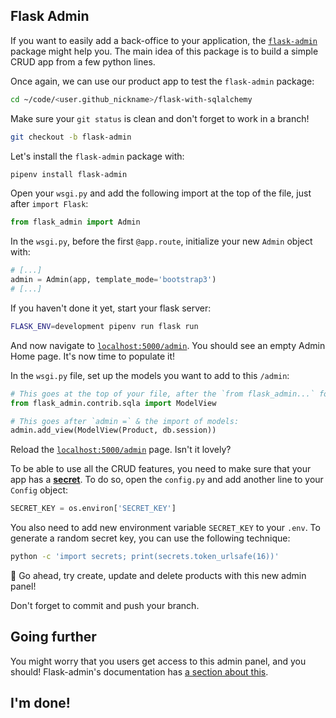 ## Flask Admin

If you want to easily add a back-office to your application, the [`flask-admin`](https://flask-admin.readthedocs.io/en/latest/) package might help you. The main idea of this package is to build a simple CRUD app from a few python lines.

Once again, we can use our product app to test the `flask-admin` package:

```bash
cd ~/code/<user.github_nickname>/flask-with-sqlalchemy
```

Make sure your `git status` is clean and don't forget to work in a branch!

```bash
git checkout -b flask-admin
```

Let's install the `flask-admin` package with:

```bash
pipenv install flask-admin
```

Open your `wsgi.py` and add the following import at the top of the file, just after `import Flask`:

```python
from flask_admin import Admin
```

In the `wsgi.py`, before the first `@app.route`, initialize your new `Admin` object with:

```python
# [...]
admin = Admin(app, template_mode='bootstrap3')
# [...]
```

If you haven't done it yet, start your flask server:

```bash
FLASK_ENV=development pipenv run flask run
```

And now navigate to [`localhost:5000/admin`](http://localhost:5000/admin). You should see an empty Admin Home page. It's now time to populate it!

In the `wsgi.py` file, set up the models you want to add to this `/admin`:

```python
# This goes at the top of your file, after the `from flask_admin...` for instance
from flask_admin.contrib.sqla import ModelView

# This goes after `admin =` & the import of models:
admin.add_view(ModelView(Product, db.session))
```

Reload the [`localhost:5000/admin`](http://localhost:5000/admin) page. Isn't it lovely?

To be able to use all the CRUD features, you need to make sure that your app has a [**secret**](flask.pocoo.org/docs/1.0/quickstart/?highlight=secret#sessions). To do so, open the `config.py` and add another line to your `Config` object:

```python
SECRET_KEY = os.environ['SECRET_KEY']
```

You also need to add new environment variable `SECRET_KEY` to your `.env`. To generate a random secret key, you can use the following technique:

```bash
python -c 'import secrets; print(secrets.token_urlsafe(16))'
```

:rocket: Go ahead, try create, update and delete products with this new admin panel!

Don't forget to commit and push your branch.

## Going further

You might worry that you users get access to this admin panel, and you should! Flask-admin's documentation has [a section about this](https://flask-admin.readthedocs.io/en/latest/introduction/#authorization-permissions).

## I'm done!

